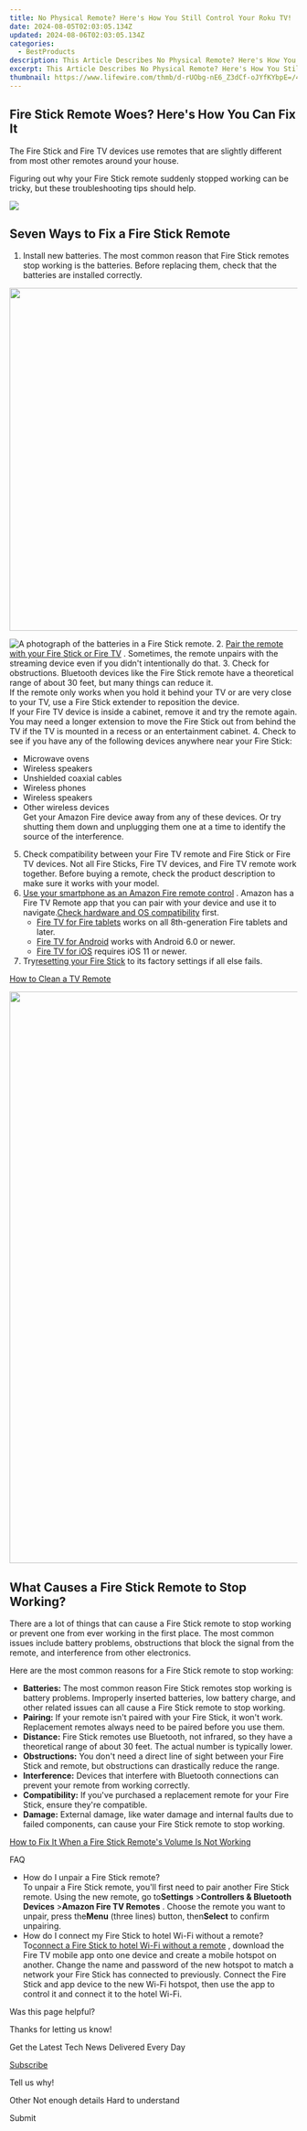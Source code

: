 ```yaml
---
title: No Physical Remote? Here's How You Still Control Your Roku TV!
date: 2024-08-05T02:03:05.134Z
updated: 2024-08-06T02:03:05.134Z
categories:
  - BestProducts
description: This Article Describes No Physical Remote? Here's How You Still Control Your Roku TV!
excerpt: This Article Describes No Physical Remote? Here's How You Still Control Your Roku TV!
thumbnail: https://www.lifewire.com/thmb/d-rUObg-nE6_Z3dCf-oJYfKYbpE=/400x300/filters:no_upscale():max_bytes(150000):strip_icc():format(webp)/tcl-6-series-roku-tv-lifestyle-5bb68f9146e0fb0026977d9a.jpg
---
```


## Fire Stick Remote Woes? Here's How You Can Fix It
 The Fire Stick and Fire TV devices use remotes that are slightly different from most other remotes around your house.

 Figuring out why your Fire Stick remote suddenly stopped working can be tricky, but these troubleshooting tips should help.

<!-- affiliate ads begin -->
<a href="https://shop.copernic.com/order/checkout.php?PRODS=41033101&QTY=1&AFFILIATE=108875&CART=1"><img src="https://secure.2checkout.com/images/merchant/8d30aa96e72440759f74bd2306c1fa3d/Copernic-2023-Affiliate-728x90-Elite.png" border="0"></a>
<!-- affiliate ads end -->
## Seven Ways to Fix a Fire Stick Remote

1. Install new batteries. The most common reason that Fire Stick remotes stop working is the batteries. Before replacing them, check that the batteries are installed correctly.  
<!-- affiliate ads begin -->
<a href="https://appsumo.8odi.net/c/5597632/2082535/7443" target="_top" id="2082535"><img src="//a.impactradius-go.com/display-ad/7443-2082535" border="0" alt="" width="1200" height="600"/></a><img height="0" width="0" src="https://appsumo.8odi.net/i/5597632/2082535/7443" style="position:absolute;visibility:hidden;" border="0" />
<!-- affiliate ads end -->
![A photograph of the batteries in a Fire Stick remote.](https://www.lifewire.com/thmb/32FWizPMmZQfgL4HHQr9HVFtZtA=/1500x0/filters:no_upscale():max_bytes(150000):strip_icc():format(webp)/firestickremotebatteries-5bd7532446e0fb00269c0da8.jpg)
2. [Pair the remote with your Fire Stick or Fire TV](https://www.lifewire.com/pair-fire-stick-remote-5191441) . Sometimes, the remote unpairs with the streaming device even if you didn't intentionally do that.
3. Check for obstructions. Bluetooth devices like the Fire Stick remote have a theoretical range of about 30 feet, but many things can reduce it.  
 If the remote only works when you hold it behind your TV or are very close to your TV, use a Fire Stick extender to reposition the device.  
 If your Fire TV device is inside a cabinet, remove it and try the remote again.  
 You may need a longer extension to move the Fire Stick out from behind the TV if the TV is mounted in a recess or an entertainment cabinet.
4. Check to see if you have any of the following devices anywhere near your Fire Stick:  
   * Microwave ovens  
   * Wireless speakers  
   * Unshielded coaxial cables  
   * Wireless phones  
   * Wireless speakers  
   * Other wireless devices  
 Get your Amazon Fire device away from any of these devices. Or try shutting them down and unplugging them one at a time to identify the source of the interference.
5. Check compatibility between your Fire TV remote and Fire Stick or Fire TV devices. Not all Fire Sticks, Fire TV devices, and Fire TV remote work together. Before buying a remote, check the product description to make sure it works with your model.
6. [Use your smartphone as an Amazon Fire remote control](https://www.lifewire.com/use-phone-as-remote-control-for-amazon-fire-tv-stick-4571277) . Amazon has a Fire TV Remote app that you can pair with your device and use it to navigate.[Check hardware and OS compatibility](https://www.amazon.com/gp/help/customer/display.html?nodeId=G26ZQ5B29HKKMFPY&tag=lifewire-onsite-prod-20&ascsubtag=4177739%7Cn912f2e00fb9149619366aec9b901a04310%7C) first.  
   * [Fire TV for Fire tablets](https://www.amazon.com/gp/product/B00ODIASKC?tag=lifewire-onsite-prod-20&ascsubtag=4177739%7Cn912f2e00fb9149619366aec9b901a04310%7C) works on all 8th-generation Fire tablets and later.  
   * [Fire TV for Android](https://play.google.com/store/apps/details?id=com.amazon.storm.lightning.client.aosp) works with Android 6.0 or newer.  
   * [Fire TV for iOS](https://apps.apple.com/us/app/apple-store/id947984433) requires iOS 11 or newer.
7. Try[resetting your Fire Stick](https://www.lifewire.com/how-to-reset-fire-stick-4176100) to its factory settings if all else fails.

[How to Clean a TV Remote](https://www.lifewire.com/clean-tv-remote-8635933)

<!-- affiliate ads begin -->
<a href="https://funwhole.sjv.io/c/5597632/1702887/17189" target="_top" id="1702887"><img src="//a.impactradius-go.com/display-ad/17189-1702887" border="0" alt="" width="1000" height="1000"/></a><img height="0" width="0" src="https://imp.pxf.io/i/5597632/1702887/17189" style="position:absolute;visibility:hidden;" border="0" />
<!-- affiliate ads end -->
## What Causes a Fire Stick Remote to Stop Working?

 There are a lot of things that can cause a Fire Stick remote to stop working or prevent one from ever working in the first place. The most common issues include battery problems, obstructions that block the signal from the remote, and interference from other electronics.

 Here are the most common reasons for a Fire Stick remote to stop working:

* **Batteries:** The most common reason Fire Stick remotes stop working is battery problems. Improperly inserted batteries, low battery charge, and other related issues can all cause a Fire Stick remote to stop working.
* **Pairing:** If your remote isn't paired with your Fire Stick, it won't work. Replacement remotes always need to be paired before you use them.
* **Distance:** Fire Stick remotes use Bluetooth, not infrared, so they have a theoretical range of about 30 feet. The actual number is typically lower.
* **Obstructions:** You don't need a direct line of sight between your Fire Stick and remote, but obstructions can drastically reduce the range.
* **Interference:** Devices that interfere with Bluetooth connections can prevent your remote from working correctly.
* **Compatibility:** If you've purchased a replacement remote for your Fire Stick, ensure they're compatible.
* **Damage:** External damage, like water damage and internal faults due to failed components, can cause your Fire Stick remote to stop working.

[How to Fix It When a Fire Stick Remote's Volume Is Not Working](https://www.lifewire.com/fix-volume-not-working-on-firestick-remote-5198416)

 FAQ

* How do I unpair a Fire Stick remote?  
 To unpair a Fire Stick remote, you'll first need to pair another Fire Stick remote. Using the new remote, go to**Settings** \>**Controllers & Bluetooth Devices** \>**Amazon Fire TV Remotes** . Choose the remote you want to unpair, press the**Menu** (three lines) button, then**Select** to confirm unpairing.
* How do I connect my Fire Stick to hotel Wi-Fi without a remote?  
 To[connect a Fire Stick to hotel Wi-Fi without a remote](https://www.lifewire.com/connect-firestick-to-hotel-wifi-without-remote-5201863) , download the Fire TV mobile app onto one device and create a mobile hotspot on another. Change the name and password of the new hotspot to match a network your Fire Stick has connected to previously. Connect the Fire Stick and app device to the new Wi-Fi hotspot, then use the app to control it and connect it to the hotel Wi-Fi.

Was this page helpful?

Thanks for letting us know!

 Get the Latest Tech News Delivered Every Day

[Subscribe](https://www.lifewire.com/#)

Tell us why!

 Other  Not enough details  Hard to understand

 Submit

<ins class="adsbygoogle"
     style="display:block"
     data-ad-format="autorelaxed"
     data-ad-client="ca-pub-7571918770474297"
     data-ad-slot="1223367746"></ins>



<ins class="adsbygoogle"
     style="display:block"
     data-ad-client="ca-pub-7571918770474297"
     data-ad-slot="8358498916"
     data-ad-format="auto"
     data-full-width-responsive="true"></ins>
